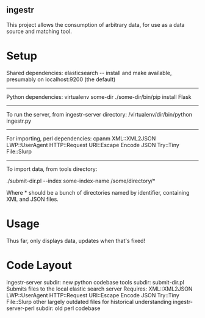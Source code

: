 ingestr
-------

This project allows the consumption of arbitrary data, for use as a data source and matching tool.

Setup
=====

Shared dependencies: elasticsearch -- install and make available, presumably on localhost:9200 (the default)

----

Python dependencies:
virtualenv some-dir
./some-dir/bin/pip install Flask

----

To run the server, from ingestr-server directory:
/virtualenv/dir/bin/python ingestr.py

----

For importing, perl dependencies:
cpanm XML::XML2JSON LWP::UserAgent HTTP::Request URI::Escape Encode JSON Try::Tiny File::Slurp

----

To import data, from tools directory:

./submit-dir.pl --index some-index-name /some/directory/\*

Where \* should be a bunch of directories named by identifier, containing XML and JSON files.

Usage
=====

Thus far, only displays data, updates when that's fixed!

Code Layout
===========

ingestr-server subdir:
   new python codebase
tools subdir:
   submit-dir.pl
      Submits files to the local elastic search server
      Requires: XML::XML2JSON LWP::UserAgent HTTP::Request URI::Escape Encode JSON Try::Tiny File::Slurp
   other largely outdated files for historical understanding
ingestr-server-perl subdir:
   old perl codebase
